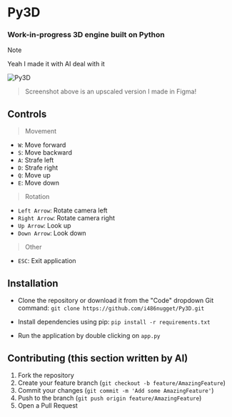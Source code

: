 # Py3D
### Work-in-progress 3D engine built on Python

> [!NOTE]
> Yeah I made it with AI deal with it

![Py3D](https://github.com/user-attachments/assets/83805050-acbe-4acb-8619-f9d9d08020eb)
> Screenshot above is an upscaled version I made in Figma!

## Controls
> Movement
- `W`: Move forward
- `S`: Move backward
- `A`: Strafe left
- `D`: Strafe right
- `Q`: Move up
- `E`: Move down

> Rotation
- `Left Arrow`: Rotate camera left
- `Right Arrow`: Rotate camera right
- `Up Arrow`: Look up
- `Down Arrow`: Look down

> Other
- `ESC`: Exit application

## Installation
- Clone the repository or download it from the "Code" dropdown
Git command: `git clone https://github.com/i486nugget/Py3D.git`

- Install dependencies using pip: `pip install -r requirements.txt`

- Run the application by double clicking on `app.py`

## Contributing (this section written by AI)
1. Fork the repository
2. Create your feature branch (`git checkout -b feature/AmazingFeature`)
3. Commit your changes (`git commit -m 'Add some AmazingFeature'`)
4. Push to the branch (`git push origin feature/AmazingFeature`)
5. Open a Pull Request
